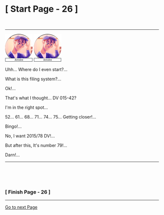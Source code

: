 #						     [ Start Page - 26 ]
<br>

---

![Antoine](images/Antoine-avatar-90x90.png)  ![Antoine](images/Antoine-avatar-90x90.png)  

Uhh... Where do I even start?...

What is this filing system?...

Ok!...

That's what I thought... DV 015-42?

I'm in the right spot...

52... 61... 68... 71... 74... 75... Getting closer!...

Bingo!...

No, I want 2015/78 DV!...

But after this, It's number 79!...

Darn!...





--- 
<br>
<br>
<br>

###			             [ Finish Page - 26 ]

---

[Go to next Page](https://github.com/batistasilva/Lya-Comic-book/blob/main/Page-27.md)
